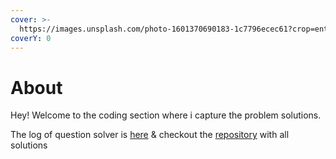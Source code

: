 ```yaml
---
cover: >-
  https://images.unsplash.com/photo-1601370690183-1c7796ecec61?crop=entropy&cs=srgb&fm=jpg&ixid=M3wxOTcwMjR8MHwxfHNlYXJjaHwzfHxncmVlbnxlbnwwfHx8fDE3MjcxOTU4Mjl8MA&ixlib=rb-4.0.3&q=85
coverY: 0
---
```


# About

Hey! Welcome to the coding section where i capture the problem solutions.&#x20;

The log of question solver is [here](https://airtable.com/appd1ErlnOKNxFYlb/shr9duOVejQUlPqsE/tblEQpEg65SCsaz2s) & checkout the [repository](https://github.com/Vikramadtya/code-logs/tree/main/LeetCode) with all solutions

